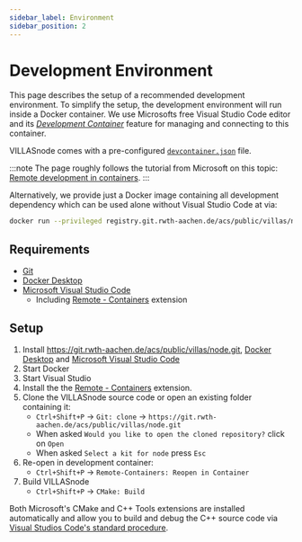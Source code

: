 ```yaml
---
sidebar_label: Environment
sidebar_position: 2
---
```


# Development Environment

This page describes the setup of a recommended development environment.
To simplify the setup, the development environment will run inside a Docker container.
We use Microsofts free Visual Studio Code editor and its [_Development Container_](https://code.visualstudio.com/docs/remote/containers) feature for managing and connecting to this container.

VILLASnode comes with a pre-configured [`devcontainer.json`](https://git.rwth-aachen.de/acs/public/villas/node/-/blob/master/.devcontainer/devcontainer.json) file.

:::note
The page roughly follows the tutorial from Microsoft on this topic: [Remote development in containers](https://code.visualstudio.com/docs/remote/containers-tutorial).
:::

Alternatively, we provide just a Docker image containing all development dependency which can be used alone without Visual Studio Code at via:

```bash
docker run --privileged registry.git.rwth-aachen.de/acs/public/villas/node/dev:master
```

## Requirements

- [Git](https://git-scm.com/downloads/)
- [Docker Desktop](https://docs.docker.com/desktop/windows/install/)
- [Microsoft Visual Studio Code](https://code.visualstudio.com/)
    - Including [Remote - Containers](https://marketplace.visualstudio.com/items?itemName=ms-vscode-remote.remote-containers) extension

## Setup

1. Install https://git.rwth-aachen.de/acs/public/villas/node.git, [Docker Desktop](https://docs.docker.com/desktop/windows/install/) and [Microsoft Visual Studio Code](https://code.visualstudio.com/)
1. Start Docker
1. Start Visual Studio
1. Install the the [Remote - Containers](vscode:extension/ms-vscode-remote.remote-containers) extension.
1. Clone the VILLASnode source code or open an existing folder containing it:
    - `Ctrl+Shift+P` → `Git: clone` → `https://git.rwth-aachen.de/acs/public/villas/node.git`
    - When asked `Would you like to open the cloned repository?` click on `Open`
    - When asked `Select a kit for node` press `Esc`
1. Re-open in development container:
    - `Ctrl+Shift+P` → `Remote-Containers: Reopen in Container`
1. Build VILLASnode
    - `Ctrl+Shift+P` → `CMake: Build`

Both Microsoft's CMake and C++ Tools extensions are installed automatically and allow you to build and debug the C++ source code via [Visual Studios Code's standard procedure](https://code.visualstudio.com/docs/cpp/cpp-debug).
